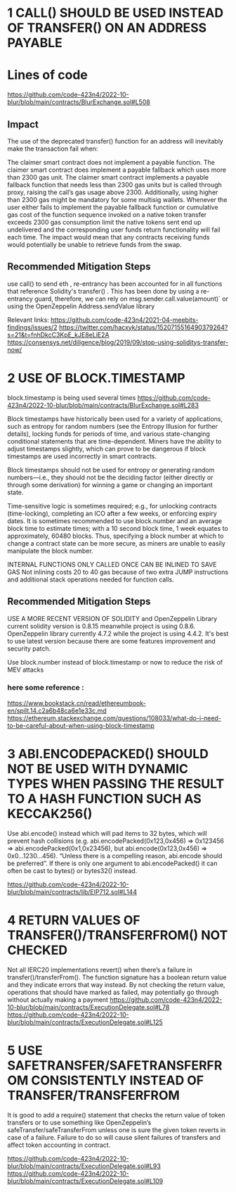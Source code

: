 # 1  CALL() SHOULD BE USED INSTEAD OF TRANSFER() ON AN ADDRESS PAYABLE
# Lines of code
https://github.com/code-423n4/2022-10-blur/blob/main/contracts/BlurExchange.sol#L508 
## Impact
The use of the deprecated transfer() function for an address will inevitably make the transaction fail when:

The claimer smart contract does not implement a payable function.
The claimer smart contract does implement a payable fallback which uses more than 2300 gas unit.
The claimer smart contract implements a payable fallback function that needs less than 2300 gas units but is called through proxy, raising the call’s gas usage above 2300.
Additionally, using higher than 2300 gas might be mandatory for some multisig wallets.
Whenever the user either fails to implement the payable fallback function or cumulative gas cost of the function sequence invoked on a native token transfer exceeds 2300 gas consumption limit the native tokens sent end up undelivered and the corresponding user funds return functionality will fail each time.
The impact would mean that any contracts receiving funds would potentially be unable to retrieve funds from the swap.

## Recommended Mitigation Steps
use call() to send eth , re-entrancy has been accounted for in all functions that reference Solidity's transfer() . This has been done by using a re-entrancy guard, therefore, we can rely on msg.sender.call.value(amount)` or using the OpenZeppelin Address.sendValue library


Relevant links:
https://github.com/code-423n4/2021-04-meebits-findings/issues/2
https://twitter.com/hacxyk/status/1520715516490379264?s=21&t=fnhDkcC3KpE_kJE8eLiE2A
https://consensys.net/diligence/blog/2019/09/stop-using-soliditys-transfer-now/


# 2  USE OF BLOCK.TIMESTAMP
block.timestamp is being used several times
https://github.com/code-423n4/2022-10-blur/blob/main/contracts/BlurExchange.sol#L283


Block timestamps have historically been used for a variety of applications, such as entropy for random numbers (see the Entropy Illusion for further details), locking funds for periods of time, and various state-changing conditional statements that are time-dependent. Miners have the ability to adjust timestamps slightly, which can prove to be dangerous if block timestamps are used incorrectly in smart contracts.

Block timestamps should not be used for entropy or generating random numbers—i.e., they should not be the deciding factor (either directly or through some derivation) for winning a game or changing an important state.

Time-sensitive logic is sometimes required; e.g., for unlocking contracts (time-locking), completing an ICO after a few weeks, or enforcing expiry dates. It is sometimes recommended to use block.number and an average block time to estimate times; with a 10 second block time, 1 week equates to approximately, 60480 blocks. Thus, specifying a block number at which to change a contract state can be more secure, as miners are unable to easily manipulate the block number.

INTERNAL FUNCTIONS ONLY CALLED ONCE CAN BE INLINED TO SAVE GAS
Not inlining costs 20 to 40 gas because of two extra JUMP instructions and additional stack operations needed for function calls.

## Recommended Mitigation Steps

USE A MORE RECENT VERSION OF SOLIDITY and OpenZeppelin Library
current solidity version is 0.8.15 meanwhile project is using 0.8.6.
OpenZeppelin library currently 4.7.2 while the project is using 4.4.2.
It's best to use latest version because there are some features improvement and security patch.

Use block.number instead of  block.timestamp or now to reduce the risk of
MEV attacks

### here some reference :
https://www.bookstack.cn/read/ethereumbook-en/spilt.14.c2a6b48ca6e1e33c.md
https://ethereum.stackexchange.com/questions/108033/what-do-i-need-to-be-careful-about-when-using-block-timestamp

# 3 ABI.ENCODEPACKED() SHOULD NOT BE USED WITH DYNAMIC TYPES WHEN PASSING THE RESULT TO A HASH FUNCTION SUCH AS KECCAK256()

Use abi.encode() instead which will pad items to 32 bytes, which will prevent hash collisions (e.g. abi.encodePacked(0x123,0x456) => 0x123456 => abi.encodePacked(0x1,0x23456), but abi.encode(0x123,0x456) => 0x0...1230...456). “Unless there is a compelling reason, abi.encode should be preferred”. If there is only one argument to abi.encodePacked() it can often be cast to bytes() or bytes32() instead.

https://github.com/code-423n4/2022-10-blur/blob/main/contracts/lib/EIP712.sol#L144

# 4   RETURN VALUES OF TRANSFER()/TRANSFERFROM() NOT CHECKED
Not all IERC20 implementations revert() when there’s a failure in transfer()/transferFrom(). The function signature has a boolean return value and they indicate errors that way instead. By not checking the return value, operations that should have marked as failed, may potentially go through without actually making a payment
https://github.com/code-423n4/2022-10-blur/blob/main/contracts/ExecutionDelegate.sol#L78
https://github.com/code-423n4/2022-10-blur/blob/main/contracts/ExecutionDelegate.sol#L125
# 5  USE SAFETRANSFER/SAFETRANSFERFROM CONSISTENTLY INSTEAD OF TRANSFER/TRANSFERFROM
It is good to add a require() statement that checks the return value of token transfers or to use something like OpenZeppelin’s safeTransfer/safeTransferFrom unless one is sure the given token reverts in case of a failure. Failure to do so will cause silent failures of transfers and affect token accounting in contract.

https://github.com/code-423n4/2022-10-blur/blob/main/contracts/ExecutionDelegate.sol#L93 
https://github.com/code-423n4/2022-10-blur/blob/main/contracts/ExecutionDelegate.sol#L109
